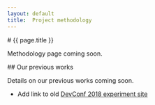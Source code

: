```yaml
---
layout: default
title:  Project methodology
---
```

<div class="section"><div class="container" markdown="1">
# {{ page.title }}

Methodology page coming soon.
</div></div>

<div class="section"><div class="container" markdown="1">
## Our previous works

Details on our previous works coming soon.

* Add link to old [DevConf 2018 experiment site](/devconf-2018-experiment)

</div></div>
